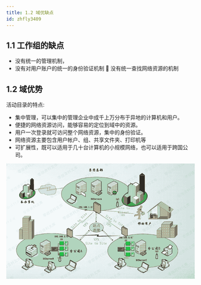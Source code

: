 ```yaml
---
title: 1.2 域优缺点
id: zhfly3409
---
```


## 1.1 工作组的缺点

*   没有统一的管理机制，
*   没有对用户账户的统一的身份验证机制  没有统一查找网络资源的机制

## 1.2 域优势

活动目录的特点:

*   集中管理，可以集中的管理企业中成千上万分布于异地的计算机和用户。
*   便捷的网络资源访问，能够容易的定位到域中的资源。
*   用户一次登录就可访问整个网络资源，集中的身份验证。
*   网络资源主要包含用户帐户、组、共享文件夹、打印机等
*   可扩展性，既可以适用于几十台计算机的小规模网络，也可以适用于跨国公司。

![image](../img/4877aa8153a6b0e26b1cbd95bb7e5b85.png)